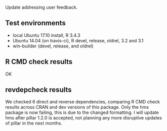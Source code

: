 Update addressing user feedback.

## Test environments
* local Ubuntu 17.10 install, R 3.4.3
* Ubuntu 14.04 (on travis-ci), R devel, release, oldrel, 3.2 and 3.1
* win-builder (devel, release, and oldrel)

## R CMD check results

OK

## revdepcheck results

We checked 6 direct and reverse dependencies, comparing R CMD check results across CRAN and dev versions of this package. Only the hms package is now failing, this is due to the changed formatting. I will update hms after pillar 1.2.0 is accepted, not planning any more disruptive updates of pillar in the next months.
